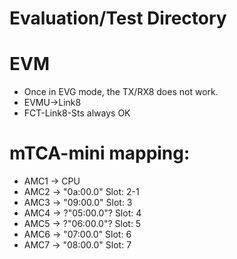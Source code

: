 # Evaluation/Test Directory

# EVM
* Once in EVG mode, the TX/RX8 does not work.
* EVMU->Link8
* FCT-Link8-Sts always OK

# mTCA-mini mapping:
* AMC1 -> CPU
* AMC2 -> "0a:00.0" Slot: 2-1
* AMC3 -> "09:00.0" Slot: 3
* AMC4 -> ?"05:00.0"? Slot: 4
* AMC5 -> ?"06:00.0"? Slot: 5
* AMC6 -> "07:00.0" Slot: 6
* AMC7 -> "08:00.0" Slot: 7
